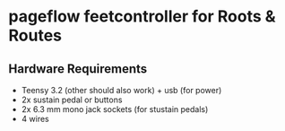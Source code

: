 # pageflow feetcontroller for Roots & Routes

## Hardware Requirements
- Teensy 3.2 (other should also work) + usb (for power)
- 2x sustain pedal or buttons
- 2x 6.3 mm mono jack sockets (for stustain pedals)
- 4 wires

